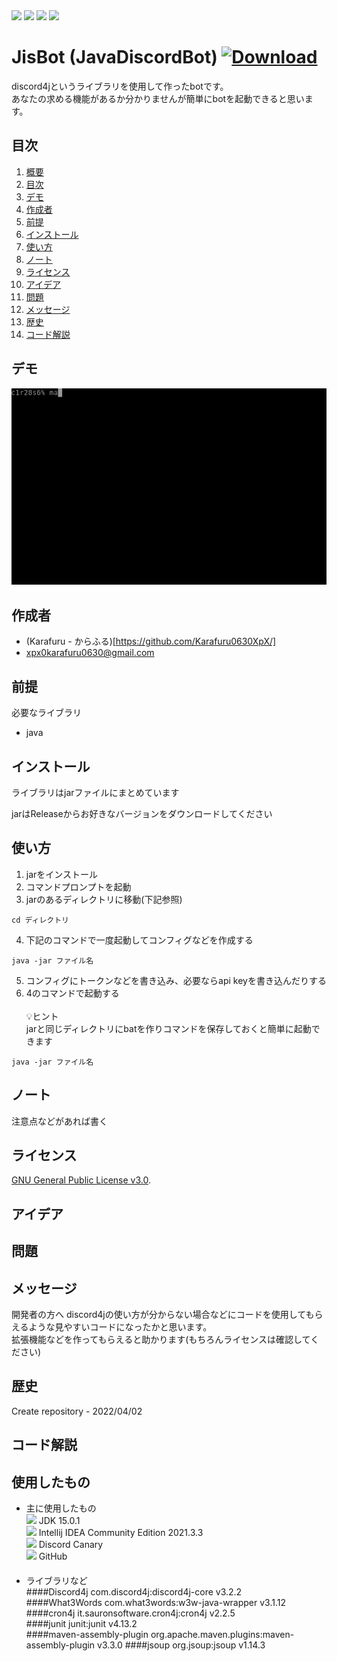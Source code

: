 <img src="https://img.shields.io/github/stars/Karafuru0630XpX/JisBot">
<img src="https://img.shields.io/github/forks/Karafuru0630XpX/JisBot">
<img src="https://img.shields.io/github/license/Karafuru0630XpX/JisBot">
<img src="https://img.shields.io/github/issues/Karafuru0630XpX/JisBot"> 

<a id="chapter1"></a>
# JisBot (JavaDiscordBot) [![Download][badge]][link]

[badge]: https://img.shields.io/badge/-%E3%83%80%E3%82%A6%E3%83%B3%E3%83%AD%E3%83%BC%E3%83%89-4FC08D.svg?logo=&style=plastic
[link]: https://github.com/Karafuru0630XpX/JisBot/releases

discord4jというライブラリを使用して作ったbotです。  
あなたの求める機能があるか分かりませんが簡単にbotを起動できると思います。

<a id="chapter2"></a>
## 目次

1. [概要](#chapter1)
2. [目次](#chapter2)
3. [デモ](#chapter3)
5. [作成者](#chapter5)
6. [前提](#chapter6)
7. [インストール](#chapter7)
8. [使い方](#chapter8)
9. [ノート](#chapter9)
10. [ライセンス](#chapter10)
11. [アイデア](#chapter11)
12. [問題](#chapter12)
13. [メッセージ](#chapter13)
14. [歴史](#chapter14)
15. [コード解説](#chapter15)


<a id="chapter3"></a>
## デモ

![gif](https://github.com/kotabrog/ft_mini_ls/blob/main/image/ft_mini_ls.gif)

<a id="chapter5"></a>
## 作成者

* (Karafuru - からふる)[https://github.com/Karafuru0630XpX/]
* xpx0karafuru0630@gmail.com

<a id="chapter6"></a>
## 前提

必要なライブラリ

* java

<a id="chapter7"></a>
## インストール

ライブラリはjarファイルにまとめています

jarはReleaseからお好きなバージョンをダウンロードしてください

<a id="chapter8"></a>
## 使い方

1. jarをインストール
2. コマンドプロンプトを起動
3. jarのあるディレクトリに移動(下記参照)
```
cd ディレクトリ
```
4. 下記のコマンドで一度起動してコンフィグなどを作成する
```
java -jar ファイル名
```
5. コンフィグにトークンなどを書き込み、必要ならapi keyを書き込んだりする
6. 4のコマンドで起動する<br><br>
💡ヒント  
jarと同じディレクトリにbatを作りコマンドを保存しておくと簡単に起動できます
```
java -jar ファイル名
```

<a id="chapter9"></a>
## ノート

注意点などがあれば書く

<a id="chapter10"></a>
## ライセンス

[GNU General Public License v3.0](https://ja.wikipedia.org/wiki/GNU_General_Public_License).

<a id="chapter11"></a>
## アイデア


<a id="chapter12"></a>
## 問題


<a id="chapter13"></a>
## メッセージ
開発者の方へ
discord4jの使い方が分からない場合などにコードを使用してもらえるような見やすいコードになったかと思います。  
拡張機能などを作ってもらえると助かります(もちろんライセンスは確認してください)

<a id="chapter14"></a>
## 歴史

Create repository - 2022/04/02

<a id="chapter15"></a>
## コード解説

## 使用したもの
* 主に使用したもの  
<img src="https://img.shields.io/badge/-Java-007396.svg?logo=java&style=plastic"> JDK 15.0.1<br>
<img src="https://img.shields.io/badge/-Intellij%20IDEA-000000.svg?logo=intellijidea&style=plastic"> Intellij IDEA Community Edition 2021.3.3<br>
<img src="https://img.shields.io/badge/-Discord-7289DA.svg?logo=discord&style=plastic"> Discord Canary<br>
<img src="https://img.shields.io/badge/-Github-181717.svg?logo=github&style=plastic"> GitHub<br>
　　
* ライブラリなど  
####Discord4j 
com.discord4j:discord4j-core  v3.2.2  
####What3Words
com.what3words:w3w-java-wrapper v3.1.12  
####cron4j
it.sauronsoftware.cron4j:cron4j v2.2.5  
####junit
junit:junit v4.13.2  
####maven-assembly-plugin
org.apache.maven.plugins:maven-assembly-plugin v3.3.0
####jsoup
org.jsoup:jsoup v1.14.3